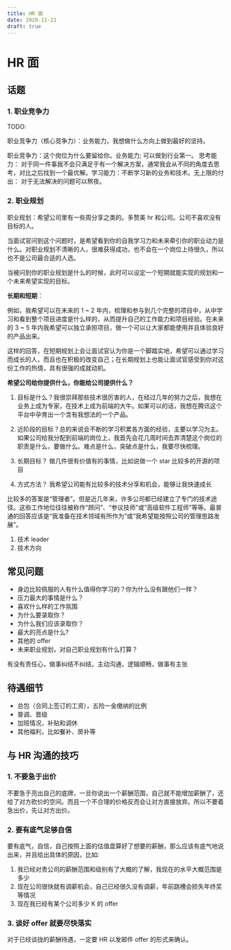 ```yaml
---
title: HR 面
date: 2020-11-21
draft: true
---
```


# HR 面

## 话题

### 1. 职业竞争力

TODO:

职业竞争力（核心竞争力）：业务能力，我想做什么方向上做到最好的坚持。

职业竞争力：这个岗位为什么要留给你。业务能力; 可以做到行业第一。 思考能力： 对于同一件事我不会只满足于有一个解决方案，通常我会从不同的角度去思考，对比之后找到一个最优解。学习能力：不断学习新的业务和技术。无上限的付出： 对于无法解决的问题可以熬夜。

### 2. 职业规划

职业规划：希望公司里有一些周分享之类的。多赞美 hr 和公司。公司不喜欢没有目标的人。

当面试官问到这个问题时，是希望看到你的自我学习力和未来牵引你的职业动力是什么。对职业规划不清晰的人，很难获得成功，也不会在一个岗位上待很久，所以也不是公司最合适的人选。

当被问到你的职业规划是什么的时候，此时可以设定一个短期就能实现的规划和一个未来希望实现的目标。

**长期和短期**：

例如，我希望可以在未来的 1 ~ 2 年内，梳理和参与到几个完整的项目中，从中学习和看到整个项目进度是什么样的，从而提升自己的工作能力和项目经验。在未来的 3 ~ 5 年内我希望可以独立承担项目，做一个可以让大家都能使用并且体验良好的产品出来。

这样的回答，在短期规划上会让面试官认为你是一个脚踏实地，希望可以通过学习而成长的人，而且也在积极的改变自己；在长期规划上也能让面试官感受到你对这份工作的热情，具有很强的成就动机。

**希望公司给你提供什么，你能给公司提供什么？**

1. 目标是什么？我很崇拜那些技术很厉害的人，在经过几年的努力之后，我想在业务上成为专家，在技术上成为前端的大牛。如果可以的话，我想在腾讯这个平台中孕育出一个含有我想法的一个产品。

2. 近阶段的目标？总的来说会不断的学习积累各方面的经验，主要以学习为主。如果公司给我分配到前端的岗位上，我首先会花几周时间去弄清楚这个岗位的职责是什么，要做什么。难点是什么，突破点是什么，我要尽快梳理。

3. 长期目标？ 做几件很有价值有的事情，比如说做一个 star 比较多的开源的项目

4. 方式方法？ 我希望公司能有比较多的技术分享和机会，能够让我快速成长

比较多的答案是“管理者”。但是近几年来，许多公司都已经建立了专门的技术途径。这些工作地位往往被称作“顾问”、“参议技师”或“高级软件工程师”等等。最普通的回答应该是“我准备在技术领域有所作为”或“我希望能按照公司的管理思路发展”。

1. 技术 leader
2. 技术方向

## 常见问题

- 身边比较佩服的人有什么值得你学习的？你为什么没有跟他们一样？
- 压力最大的事情是什么？
- 喜欢什么样的工作氛围
- 为什么要录取你？
- 为什么我们应该录取你？
- 最大的亮点是什么?
- 其他的 offer
- 未来职业规划，对自己职业规划有什么打算？

有没有责任心，做事纠结不纠结，主动沟通，逻辑顺畅，做事有主张

## 待遇细节

- 总包（合同上签订的工资），五险一金缴纳的比例
- 普调、晋级
- 加班情况，补贴和调休
- 其他福利，比如餐补、房补等

## 与 HR 沟通的技巧

### 1. 不要急于出价

不要急于亮出自己的底牌，一旦你说出一个薪酬范围，自己就不能增加薪酬了，还给了对方砍价的空间。而且一个不合理的价格反而会让对方直接放弃。所以不要着急出价，先让对方出价。

### 2. 要有底气足够自信

要有底气，自信，自己按照上面的估值盘算好了想要的薪酬，那么应该有底气地说出来，并且给出具体的原因，比如:

1. 我已经对贵公司的薪酬范围和级别有了大概的了解，我现在的水平大概范围是多少
2. 现在公司很快就有调薪机会，自己已经很久没有调薪，年前跳槽会损失年终奖等情况
3. 现在我已经有某个公司多少 K 的 offer

### 3. 谈好 offer 就要尽快落实

对于已经谈拢的薪酬待遇，一定要 HR 以发邮件 offer 的形式来确认。
